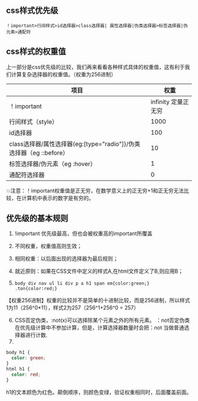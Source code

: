 ## css样式优先级
```
！important>行间样式>id选择器>class选择器| 属性选择器|伪类选择器>标签选择器|伪元素>通配符
```

## css样式的权重值

上一部分是css优先级的比较，我们再来看看各种样式具体的权重值，这有利于我们计算复杂选择器的权重值。（权重为256进制）

| 项目                                                         | 权重                 |
| ------------------------------------------------------------ | -------------------- |
| ！important                                                  | infinity  定量正无穷 |
| 行间样式（style）                                            | 1000                 |
| id选择器                                                     | 100                  |
| class选择器/属性选择器(eg:[type="radio"])/伪类选择器（eg ::before） | 10                   |
| 标签选择器/伪元素（eg :hover）                               | 1                    |
| 通配符选择器                                                 | 0                    |

💥注意：！important权重值是正无穷，在数学意义上的正无穷+1和正无穷无法比较，在计算机中表示的数字是有穷的。

## 优先级的基本规则 

1. !important 优先级最高，但也会被权重高的important所覆盖

2. 不同权重，权重值高则生效；

3. 相同权重：以后面出现的选择器为最后规则；                 

4. 就近原则：如果在CSS文件中定义的样式A,在html文件定义了B,则应用B；

5. `body div nav ul li div p a h1 span em{color:green;}`
    `.ton{color:red;}`

【权重256进制】权重的比较并不是简单的十进制比较，而是256进制，所以样式1为11（256^0*11），样式2为257（256^1+256^0 = 257）

6. CSS否定伪类，:not(x)可以选择除某个元素之外的所有元素。
：not否定伪类在优先级计算中不参加计算，但是，计算选择器数量时会把：not 当做普通选择器进行计数.
7. 

```css
body h1 {
  color: green;
}
html h1 {
  color: red;
}
```
h1的文本颜色为红色。颠倒顺序，则颜色变绿，验证权重相同时，后面覆盖前面。